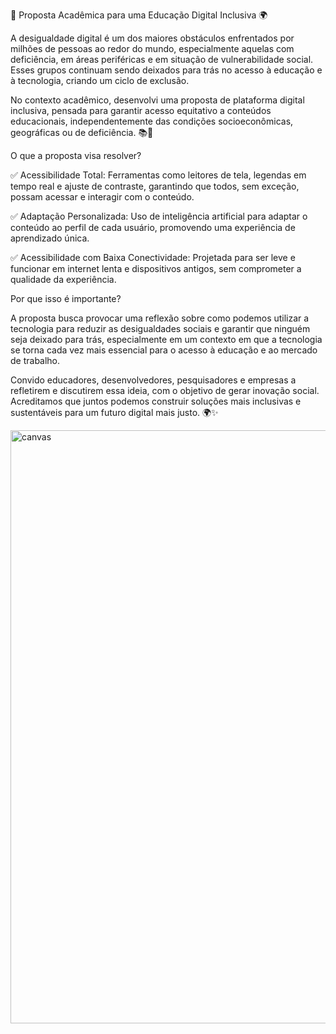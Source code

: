 🚀 Proposta Acadêmica para uma Educação Digital Inclusiva 🌍

A desigualdade digital é um dos maiores obstáculos enfrentados por milhões de pessoas ao redor do mundo, especialmente aquelas com deficiência, em áreas periféricas e em situação de vulnerabilidade social. Esses grupos continuam sendo deixados para trás no acesso à educação e à tecnologia, criando um ciclo de exclusão.

No contexto acadêmico, desenvolvi uma proposta de plataforma digital inclusiva, pensada para garantir acesso equitativo a conteúdos educacionais, independentemente das condições socioeconômicas, geográficas ou de deficiência. 📚🌱

O que a proposta visa resolver?

✅ Acessibilidade Total: Ferramentas como leitores de tela, legendas em tempo real e ajuste de contraste, garantindo que todos, sem exceção, possam acessar e interagir com o conteúdo.

✅ Adaptação Personalizada: Uso de inteligência artificial para adaptar o conteúdo ao perfil de cada usuário, promovendo uma experiência de aprendizado única.

✅ Acessibilidade com Baixa Conectividade: Projetada para ser leve e funcionar em internet lenta e dispositivos antigos, sem comprometer a qualidade da experiência.

Por que isso é importante?

A proposta busca provocar uma reflexão sobre como podemos utilizar a tecnologia para reduzir as desigualdades sociais e garantir que ninguém seja deixado para trás, especialmente em um contexto em que a tecnologia se torna cada vez mais essencial para o acesso à educação e ao mercado de trabalho.

Convido educadores, desenvolvedores, pesquisadores e empresas a refletirem e discutirem essa ideia, com o objetivo de gerar inovação social. Acreditamos que juntos podemos construir soluções mais inclusivas e sustentáveis para um futuro digital mais justo. 🌍✨

<img width="1339" height="949" alt="canvas" src="https://github.com/user-attachments/assets/03577e0a-a580-4091-a290-d7b286676344" />
